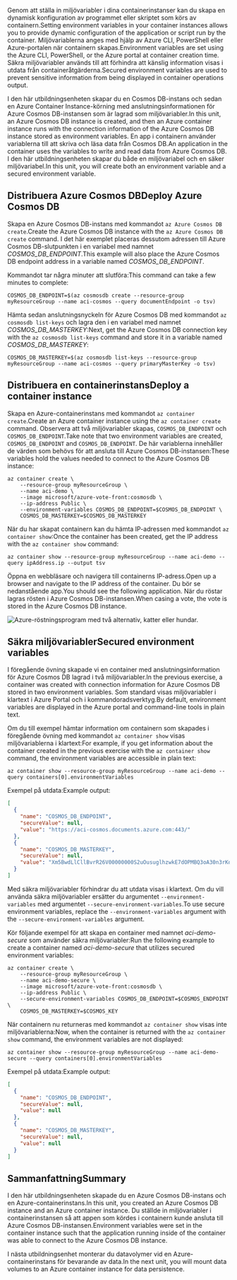 <span data-ttu-id="b1713-101">Genom att ställa in miljövariabler i dina containerinstanser kan du skapa en dynamisk konfiguration av programmet eller skriptet som körs av containern.</span><span class="sxs-lookup"><span data-stu-id="b1713-101">Setting environment variables in your container instances allows you to provide dynamic configuration of the application or script run by the container.</span></span> <span data-ttu-id="b1713-102">Miljövariablerna anges med hjälp av Azure CLI, PowerShell eller Azure-portalen när containern skapas.</span><span class="sxs-lookup"><span data-stu-id="b1713-102">Environment variables are set using the Azure CLI, PowerShell, or the Azure portal at container creation time.</span></span> <span data-ttu-id="b1713-103">Säkra miljövariabler används till att förhindra att känslig information visas i utdata från containeråtgärderna.</span><span class="sxs-lookup"><span data-stu-id="b1713-103">Secured environment variables are used to prevent sensitive information from being displayed in container operations output.</span></span>

<span data-ttu-id="b1713-104">I den här utbildningsenheten skapar du en Cosmos DB-instans och sedan en Azure Container Instance-körning med anslutningsinformationen för Azure Cosmos DB-instansen som är lagrad som miljövariabler.</span><span class="sxs-lookup"><span data-stu-id="b1713-104">In this unit, an Azure Cosmos DB instance is created, and then an Azure container instance runs with the connection information of the Azure Cosmos DB instance stored as environment variables.</span></span> <span data-ttu-id="b1713-105">En app i containern använder variablerna till att skriva och läsa data från Cosmos DB.</span><span class="sxs-lookup"><span data-stu-id="b1713-105">An application in the container uses the variables to write and read data from Azure Cosmos DB.</span></span> <span data-ttu-id="b1713-106">I den här utbildningsenheten skapar du både en miljövariabel och en säker miljövariabel.</span><span class="sxs-lookup"><span data-stu-id="b1713-106">In this unit, you will create both an environment variable and a secured environment variable.</span></span>

## <a name="deploy-azure-cosmos-db"></a><span data-ttu-id="b1713-107">Distribuera Azure Cosmos DB</span><span class="sxs-lookup"><span data-stu-id="b1713-107">Deploy Azure Cosmos DB</span></span>

<span data-ttu-id="b1713-108">Skapa en Azure Cosmos DB-instans med kommandot `az Azure Cosmos DB create`.</span><span class="sxs-lookup"><span data-stu-id="b1713-108">Create the Azure Cosmos DB instance with the `az Azure Cosmos DB create` command.</span></span> <span data-ttu-id="b1713-109">I det här exemplet placeras dessutom adressen till Azure Cosmos DB-slutpunkten i en variabel med namnet *COSMOS_DB_ENDPOINT*.</span><span class="sxs-lookup"><span data-stu-id="b1713-109">This example will also place the Azure Cosmos DB endpoint address in a variable named *COSMOS_DB_ENDPOINT*.</span></span>

<span data-ttu-id="b1713-110">Kommandot tar några minuter att slutföra:</span><span class="sxs-lookup"><span data-stu-id="b1713-110">This command can take a few minutes to complete:</span></span>

```azurecli
COSMOS_DB_ENDPOINT=$(az cosmosdb create --resource-group myResourceGroup --name aci-cosmos --query documentEndpoint -o tsv)
```

<span data-ttu-id="b1713-111">Hämta sedan anslutningsnyckeln för Azure Cosmos DB med kommandot `az cosmosdb list-keys` och lagra den i en variabel med namnet *COSMOS_DB_MASTERKEY*:</span><span class="sxs-lookup"><span data-stu-id="b1713-111">Next, get the Azure Cosmos DB connection key with the `az cosmosdb list-keys` command and store it in a variable named *COSMOS_DB_MASTERKEY*:</span></span>

```azurecli
COSMOS_DB_MASTERKEY=$(az cosmosdb list-keys --resource-group myResourceGroup --name aci-cosmos --query primaryMasterKey -o tsv)
```

## <a name="deploy-a-container-instance"></a><span data-ttu-id="b1713-112">Distribuera en containerinstans</span><span class="sxs-lookup"><span data-stu-id="b1713-112">Deploy a container instance</span></span>

<span data-ttu-id="b1713-113">Skapa en Azure-containerinstans med kommandot `az container create`.</span><span class="sxs-lookup"><span data-stu-id="b1713-113">Create an Azure container instance using the `az container create` command.</span></span> <span data-ttu-id="b1713-114">Observera att två miljövariabler skapas, `COSMOS_DB_ENDPOINT` och `COSMOS_DB_ENDPOINT`.</span><span class="sxs-lookup"><span data-stu-id="b1713-114">Take note that two environment variables are created, `COSMOS_DB_ENDPOINT` and `COSMOS_DB_ENDPOINT`.</span></span> <span data-ttu-id="b1713-115">De här variablerna innehåller de värden som behövs för att ansluta till Azure Cosmos DB-instansen:</span><span class="sxs-lookup"><span data-stu-id="b1713-115">These variables hold the values needed to connect to the Azure Cosmos DB instance:</span></span>

```azurecli
az container create \
    --resource-group myResourceGroup \
    --name aci-demo \
    --image microsoft/azure-vote-front:cosmosdb \
    --ip-address Public \
    --environment-variables COSMOS_DB_ENDPOINT=$COSMOS_DB_ENDPOINT \
    COSMOS_DB_MASTERKEY=$COSMOS_DB_MASTERKEY
```

<span data-ttu-id="b1713-116">När du har skapat containern kan du hämta IP-adressen med kommandot `az container show`:</span><span class="sxs-lookup"><span data-stu-id="b1713-116">Once the container has been created, get the IP address with the `az container show` command:</span></span>

```azurecli
az container show --resource-group myResourceGroup --name aci-demo --query ipAddress.ip --output tsv
```

<span data-ttu-id="b1713-117">Öppna en webbläsare och navigera till containerns IP-adress.</span><span class="sxs-lookup"><span data-stu-id="b1713-117">Open up a browser and navigate to the IP address of the container.</span></span> <span data-ttu-id="b1713-118">Du bör se nedanstående app.</span><span class="sxs-lookup"><span data-stu-id="b1713-118">You should see the following application.</span></span> <span data-ttu-id="b1713-119">När du röstar lagras rösten i Azure Cosmos DB-instansen.</span><span class="sxs-lookup"><span data-stu-id="b1713-119">When casing a vote, the vote is stored in the Azure Cosmos DB instance.</span></span>

![Azure-röstningsprogram med två alternativ, katter eller hundar.](../media-draft/azure-vote.png)

## <a name="secured-environment-variables"></a><span data-ttu-id="b1713-121">Säkra miljövariabler</span><span class="sxs-lookup"><span data-stu-id="b1713-121">Secured environment variables</span></span>

<span data-ttu-id="b1713-122">I föregående övning skapade vi en container med anslutningsinformation för Azure Cosmos DB lagrad i två miljövariabler.</span><span class="sxs-lookup"><span data-stu-id="b1713-122">In the previous exercise, a container was created with connection information for Azure Cosmos DB stored in two environment variables.</span></span> <span data-ttu-id="b1713-123">Som standard visas miljövariabler i klartext i Azure Portal och i kommandoradsverktyg.</span><span class="sxs-lookup"><span data-stu-id="b1713-123">By default, environment variables are displayed in the Azure portal and command-line tools in plain text.</span></span>

<span data-ttu-id="b1713-124">Om du till exempel hämtar information om containern som skapades i föregående övning med kommandot `az container show` visas miljövariablerna i klartext:</span><span class="sxs-lookup"><span data-stu-id="b1713-124">For example, if you get information about the container created in the previous exercise with the `az container show` command, the environment variables are accessible in plain text:</span></span>

```azurecli
az container show --resource-group myResourceGroup --name aci-demo --query containers[0].environmentVariables
```

<span data-ttu-id="b1713-125">Exempel på utdata:</span><span class="sxs-lookup"><span data-stu-id="b1713-125">Example output:</span></span>

```json
[
  {
    "name": "COSMOS_DB_ENDPOINT",
    "secureValue": null,
    "value": "https://aci-cosmos.documents.azure.com:443/"
  },
  {
    "name": "COSMOS_DB_MASTERKEY",
    "secureValue": null,
    "value": "Xm5BwdLlCllBvrR26V00000000S2uOusuglhzwkE7dOPMBQ3oA30n3rKd8PKA13700000000095ynys863Ghgw=="
  }
]
```

Med säkra miljövariabler förhindrar du att utdata visas i klartext. <span data-ttu-id="b1713-127">Om du vill använda säkra miljövariabler ersätter du argumentet `--environment-variables` med argumentet `--secure-environment-variables`.</span><span class="sxs-lookup"><span data-stu-id="b1713-127">To use secure environment variables, replace the `--environment-variables` argument with the `--secure-environment-variables` argument.</span></span>

<span data-ttu-id="b1713-128">Kör följande exempel för att skapa en container med namnet *aci-demo-secure* som använder säkra miljövariabler:</span><span class="sxs-lookup"><span data-stu-id="b1713-128">Run the following example to create a container named *aci-demo-secure* that utilizes secured environment variables:</span></span>

```azurecli
az container create \
    --resource-group myResourceGroup \
    --name aci-demo-secure \
    --image microsoft/azure-vote-front:cosmosdb \
    --ip-address Public \
    --secure-environment-variables COSMOS_DB_ENDPOINT=$COSMOS_ENDPOINT \
    COSMOS_DB_MASTERKEY=$COSMOS_KEY
```

<span data-ttu-id="b1713-129">När containern nu returneras med kommandot `az container show` visas inte miljövariablerna:</span><span class="sxs-lookup"><span data-stu-id="b1713-129">Now, when the container is returned with the `az container show` command, the environment variables are not displayed:</span></span>

```azurecli
az container show --resource-group myResourceGroup --name aci-demo-secure --query containers[0].environmentVariables
```

<span data-ttu-id="b1713-130">Exempel på utdata:</span><span class="sxs-lookup"><span data-stu-id="b1713-130">Example output:</span></span>

```json
[
  {
    "name": "COSMOS_DB_ENDPOINT",
    "secureValue": null,
    "value": null
  },
  {
    "name": "COSMOS_DB_MASTERKEY",
    "secureValue": null,
    "value": null
  }
]
```

## <a name="summary"></a><span data-ttu-id="b1713-131">Sammanfattning</span><span class="sxs-lookup"><span data-stu-id="b1713-131">Summary</span></span>

<span data-ttu-id="b1713-132">I den här utbildningsenheten skapade du en Azure Cosmos DB-instans och en Azure-containerinstans.</span><span class="sxs-lookup"><span data-stu-id="b1713-132">In this unit, you created an Azure Cosmos DB instance and an Azure container instance.</span></span> <span data-ttu-id="b1713-133">Du ställde in miljövariabler i containerinstansen så att appen som kördes i containern kunde ansluta till Azure Cosmos DB-instansen.</span><span class="sxs-lookup"><span data-stu-id="b1713-133">Environment variables were set in the container instance such that the application running inside of the container was able to connect to the Azure Cosmos DB instance.</span></span>

<span data-ttu-id="b1713-134">I nästa utbildningsenhet monterar du datavolymer vid en Azure-containerinstans för bevarande av data.</span><span class="sxs-lookup"><span data-stu-id="b1713-134">In the next unit, you will mount data volumes to an Azure container instance for data persistence.</span></span>

